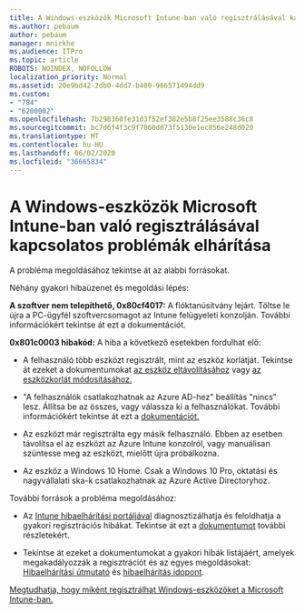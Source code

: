 ```yaml
---
title: A Windows-eszközök Microsoft Intune-ban való regisztrálásával kapcsolatos problémák elhárítása
ms.author: pebaum
author: pebaum
manager: mnirkhe
ms.audience: ITPro
ms.topic: article
ROBOTS: NOINDEX, NOFOLLOW
localization_priority: Normal
ms.assetid: 20e9bd42-2db0-4dd7-b480-966571494dd9
ms.custom:
- "784"
- "6200002"
ms.openlocfilehash: 7b298360fe31d3f52ef382e5b8f25ee3588c36c8
ms.sourcegitcommit: bc7d6f4f3c9f7060d073f5130e1ec856e248d020
ms.translationtype: MT
ms.contentlocale: hu-HU
ms.lasthandoff: 06/02/2020
ms.locfileid: "36665834"
---
```

# <a name="troubleshoot-issues-with-enrolling-windows-devices-in-microsoft-intune"></a>A Windows-eszközök Microsoft Intune-ban való regisztrálásával kapcsolatos problémák elhárítása

A probléma megoldásához tekintse át az alábbi forrásokat.
  
Néhány gyakori hibaüzenet és megoldási lépés:
  
 **A szoftver nem telepíthető, 0x80cf4017:** A fióktanúsítvány lejárt. Töltse le újra a PC-ügyfél szoftvercsomagot az Intune felügyeleti konzolján. További információkért tekintse át ezt a dokumentációt.
  
 **0x801c0003 hibakód:** A hiba a következő esetekben fordulhat elő:
  
-  A felhasználó több eszközt regisztrált, mint az eszköz korlátját. Tekintse át ezeket a dokumentumokat [az eszköz eltávolításához](https://docs.microsoft.com/intune/devices-wipe) vagy [az eszközkorlát módosításához.](https://docs.microsoft.com/intune/enrollment-restrictions-set#set-device-limit-restrictions)

-  "A felhasználók csatlakozhatnak az Azure AD-hez" beállítás "nincs" lesz. Állítsa be az összes, vagy válassza ki a felhasználókat. További információkért tekintse át ezt a [dokumentációt.](https://docs.microsoft.com/azure/active-directory/device-management-azure-portal#configure-device-settings)

-  Az eszközt már regisztrálta egy másik felhasználó. Ebben az esetben távolítsa el az eszközt az Azure Intune konzolról, vagy manuálisan szüntesse meg az eszközt, mielőtt újra próbálkozna.

-  Az eszköz a Windows 10 Home. Csak a Windows 10 Pro, oktatási és nagyvállalati ska-k csatlakozhatnak az Azure Active Directoryhoz.

További források a probléma megoldásához:
  
-  Az [Intune hibaelhárítási portáljával](https://devicemanagement.microsoft.com/#blade/Microsoft_Intune_DeviceSettings/TroubleshootBlade) diagnosztizálhatja és feloldhatja a gyakori regisztrációs hibákat. Tekintse át ezt a [dokumentumot](https://docs.microsoft.com/intune/help-desk-operators) további részletekért.

-  Tekintse át ezeket a dokumentumokat a gyakori hibák listájáért, amelyek megakadályozzák a regisztrációt és az egyes megoldásokat: [Hibaelhárítási útmutató](https://support.microsoft.com/help/4089533/troubleshooting-windows-device-enrollment-problems-in-microsoft-intune) és [hibaelhárítás idopont](https://docs.microsoft.com/intune-classic/troubleshoot/troubleshoot-device-enrollment-in-intune).

[Megtudhatja, hogy miként regisztrálhat Windows-eszközöket a Microsoft Intune-ban.](https://docs.microsoft.com/intune/windows-enroll)
